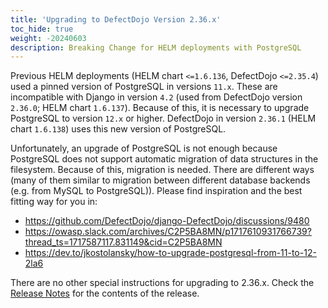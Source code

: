 ```yaml
---
title: 'Upgrading to DefectDojo Version 2.36.x'
toc_hide: true
weight: -20240603
description: Breaking Change for HELM deployments with PostgreSQL
---
```


Previous HELM deployments (HELM chart `<=1.6.136`, DefectDojo `<=2.35.4`) used a pinned version of PostgreSQL in versions `11.x`. These are incompatible with Django in version `4.2` (used from DefectDojo version `2.36.0`; HELM chart `1.6.137`). Because of this, it is necessary to upgrade PostgreSQL to version `12.x` or higher. DefectDojo in version `2.36.1` (HELM chart `1.6.138`) uses this new version of PostgreSQL.

Unfortunately, an upgrade of PostgreSQL is not enough because PostgreSQL does not support automatic migration of data structures in the filesystem. Because of this, migration is needed. There are different ways (many of them similar to migration between different database backends (e.g. from MySQL to PostgreSQL)). Please find inspiration and the best fitting way for you in:

- https://github.com/DefectDojo/django-DefectDojo/discussions/9480
- https://owasp.slack.com/archives/C2P5BA8MN/p1717610931766739?thread_ts=1717587117.831149&cid=C2P5BA8MN
- https://dev.to/jkostolansky/how-to-upgrade-postgresql-from-11-to-12-2la6

There are no other special instructions for upgrading to 2.36.x. Check the [Release Notes](https://github.com/DefectDojo/django-DefectDojo/releases/tag/2.36.0) for the contents of the release.
